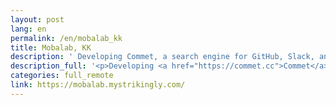 ```yaml
---
layout: post
lang: en
permalink: /en/mobalab_kk
title: Mobalab, KK
description: ' Developing Commet, a search engine for GitHub, Slack, and other developer tools, as well as website development for SMEs. Full remote. '
description_full: '<p>Developing <a href="https://commet.cc">Commet</a>, a search engine for GitHub, Slack, and other developer tools, as well as website development for SMEs. Full remote.</p>'
categories: full_remote
link: https://mobalab.mystrikingly.com/
---
```

